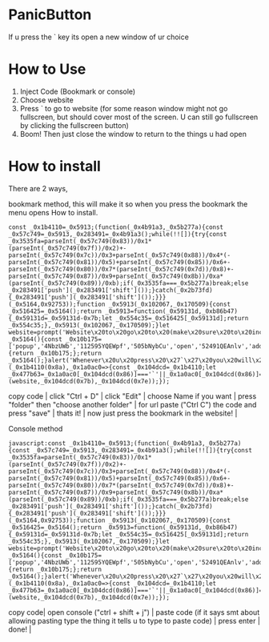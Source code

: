 # PanicButton
If u press the ` key its open a new window of ur choice

# How to Use

1. Inject Code (Bookmark or console)
2. Choose website
3. Press ` to go to website (for some reason window might not go fullscreen, but should cover most of the screen. U can still go fullscreen by clicking the fullscreen button)
4. Boom! Then just close the window to return to the things u had open

# How to install
There are 2 ways,

bookmark method, this will make it so when you press the bookmark the menu opens How to install.
```
const _0x1b4110=_0x5913;(function(_0x4b91a3,_0x5b277a){const _0x57c749=_0x5913,_0x283491=_0x4b91a3();while(!![]){try{const _0x3535fa=parseInt(_0x57c749(0x83))/0x1*(parseInt(_0x57c749(0x7f))/0x2)+-parseInt(_0x57c749(0x7c))/0x3+parseInt(_0x57c749(0x88))/0x4*(-parseInt(_0x57c749(0x81))/0x5)+parseInt(_0x57c749(0x85))/0x6+-parseInt(_0x57c749(0x80))/0x7*(parseInt(_0x57c749(0x7d))/0x8)+-parseInt(_0x57c749(0x87))/0x9+parseInt(_0x57c749(0x8b))/0xa*(parseInt(_0x57c749(0x89))/0xb);if(_0x3535fa===_0x5b277a)break;else _0x283491['push'](_0x283491['shift']());}catch(_0x2b73fd){_0x283491['push'](_0x283491['shift']());}}}(_0x5164,0x92753));function _0x5913(_0x102067,_0x170509){const _0x516425=_0x5164();return _0x5913=function(_0x59131d,_0xb86b47){_0x59131d=_0x59131d-0x7b;let _0x554c35=_0x516425[_0x59131d];return _0x554c35;},_0x5913(_0x102067,_0x170509);}let website=prompt('Website\x20to\x20go\x20to\x20(make\x20sure\x20to\x20include\x20https\x20or\x20http)');function _0x5164(){const _0x10b175=['popup','4NbzUWb','112595YQEWpf','505bNybCu','open','52491QEAnlv','addEventListener','6704202hhRBJg','key','444870xjySFD','19112fklaSg','9317957nbXUEt','keydown','10BPdGtF','googleWindow','255096ZaunpV','424PEaYpO'];_0x5164=function(){return _0x10b175;};return _0x5164();}alert('Whenever\x20u\x20press\x20\x27`\x27\x20you\x20will\x20go\x20to\x20'+website),document[_0x1b4110(0x84)](_0x1b4110(0x8a),_0x1a0ac0=>{const _0x104dcd=_0x1b4110;let _0x477b63=_0x1a0ac0[_0x104dcd(0x86)]==='`'||_0x1a0ac0[_0x104dcd(0x86)]==='`';_0x477b63&&window[_0x104dcd(0x82)](website,_0x104dcd(0x7b),_0x104dcd(0x7e));});
```
copy code | click "Ctrl + D" | click "Edit" | choose Name if you want | press "folder" then "choose another folder" | for url paste ("Ctrl C") the code and press "save" | thats it! | now just press the bookmark in the website! |

Console method
```
javascript:const _0x1b4110=_0x5913;(function(_0x4b91a3,_0x5b277a){const _0x57c749=_0x5913,_0x283491=_0x4b91a3();while(!![]){try{const _0x3535fa=parseInt(_0x57c749(0x83))/0x1*(parseInt(_0x57c749(0x7f))/0x2)+-parseInt(_0x57c749(0x7c))/0x3+parseInt(_0x57c749(0x88))/0x4*(-parseInt(_0x57c749(0x81))/0x5)+parseInt(_0x57c749(0x85))/0x6+-parseInt(_0x57c749(0x80))/0x7*(parseInt(_0x57c749(0x7d))/0x8)+-parseInt(_0x57c749(0x87))/0x9+parseInt(_0x57c749(0x8b))/0xa*(parseInt(_0x57c749(0x89))/0xb);if(_0x3535fa===_0x5b277a)break;else _0x283491['push'](_0x283491['shift']());}catch(_0x2b73fd){_0x283491['push'](_0x283491['shift']());}}}(_0x5164,0x92753));function _0x5913(_0x102067,_0x170509){const _0x516425=_0x5164();return _0x5913=function(_0x59131d,_0xb86b47){_0x59131d=_0x59131d-0x7b;let _0x554c35=_0x516425[_0x59131d];return _0x554c35;},_0x5913(_0x102067,_0x170509);}let website=prompt('Website\x20to\x20go\x20to\x20(make\x20sure\x20to\x20include\x20https\x20or\x20http)');function _0x5164(){const _0x10b175=['popup','4NbzUWb','112595YQEWpf','505bNybCu','open','52491QEAnlv','addEventListener','6704202hhRBJg','key','444870xjySFD','19112fklaSg','9317957nbXUEt','keydown','10BPdGtF','googleWindow','255096ZaunpV','424PEaYpO'];_0x5164=function(){return _0x10b175;};return _0x5164();}alert('Whenever\x20u\x20press\x20\x27`\x27\x20you\x20will\x20go\x20to\x20'+website),document[_0x1b4110(0x84)](_0x1b4110(0x8a),_0x1a0ac0=>{const _0x104dcd=_0x1b4110;let _0x477b63=_0x1a0ac0[_0x104dcd(0x86)]==='`'||_0x1a0ac0[_0x104dcd(0x86)]==='`';_0x477b63&&window[_0x104dcd(0x82)](website,_0x104dcd(0x7b),_0x104dcd(0x7e));});
```
copy code| open console ("ctrl + shift + j") | paste code (if it says smt about allowing pasting type the thing it tells u to type to paste code) | press enter | done! |
